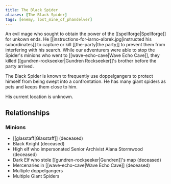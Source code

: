 ```yaml
---
title: The Black Spider
aliases: [The Black Spider]
tags: [enemy, lost_mine_of_phandelver]
---
```

An evil mage who sought to obtain the power of the [[spellforge|Spellforge]] for unkown ends. He [[instructions-for-iarno-albrek.jpg|instructed his subordinates]] to capture or kill [[the-party|the party]] to prevent them from interfering with his search. While our adventurers were able to stop the Spider's minions who went to [[wave-echo-cave|Wave Echo Cave]], they killed [[gundren-rockseeker|Gundren Rockseeker]]'s brother before the party arrived.

The Black Spider is known to frequently use doppelgangers to protect himself from being swept into a confrontation. He has many giant spiders as pets and keeps them close to him.

His current location is unknown.

## Relationships
### Minions
- [[glasstaff|Glasstaff]] (deceased)
- Black Knight (deceased)
- High elf who impersonated Senior Archivist Alana Stormwood (deceased)
- Dark Elf who stole [[gundren-rockseeker|Gundren]]'s map (deceased)
- Mercenaries in [[wave-echo-cave|Wave Echo Cave]] (deceased)
- Multiple doppelgangers
- Multiple Giant Spiders
